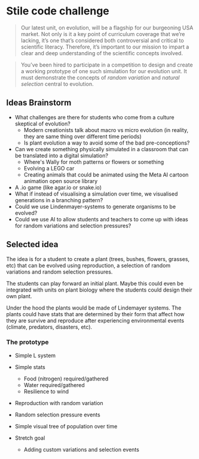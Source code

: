 # Stile code challenge

> Our latest unit, on evolution, will be a flagship for our burgeoning USA market. Not only is it a key point of curriculum coverage that we’re lacking, it’s one that’s considered both controversial and critical to scientific literacy. Therefore, it’s important to our mission to impart a clear and deep understanding of the scientific concepts involved.

> You’ve been hired to participate in a competition to design and create a working prototype of one such simulation for our evolution unit. It must demonstrate the concepts of *random variation* and *natural selection* central to evolution.

## Ideas Brainstorm

- What challenges are there for students who come from a culture skeptical of evolution?
  - Modern creationists talk about macro vs micro evolution (in reality, they are same thing over different time periods)
  - Is plant evolution a way to avoid some of the bad pre-conceptions?
- Can we create something physically simulated in a classroom that can be translated into a digital simulation?
  - Where's Wally for moth patterns or flowers or something
  - Evolving a LEGO car
  - Creating animals that could be animated using the Meta AI cartoon animation open source library
- A .io game (like agar.io or snake.io)
- What if instead of visualising a simulation over time, we visualised generations in a branching pattern?
- Could we use Lindenmayer-systems to generate organisms to be evolved?
- Could we use AI to allow students and teachers to come up with ideas for random variations and selection pressures?

## Selected idea

The idea is for a student to create a plant (trees, bushes, flowers, grasses, etc) that can be evolved using reproduction, a selection of random variations and random selection pressures.

The students can play forward an initial plant.
Maybe this could even be integrated with units on plant biology where the students could design their own plant.

Under the hood the plants would be made of Lindemayer systems.
The plants could have stats that are determined by their form that affect how they are survive and reproduce after experiencing environmental events (climate, predators, disasters, etc).

### The prototype

- Simple L system
- Simple stats
  - Food (nitrogen) required/gathered
  - Water required/gathered
  - Resilience to wind
- Reproduction with random variation
- Random selection pressure events
- Simple visual tree of population over time

- Stretch goal
  - Adding custom variations and selection events